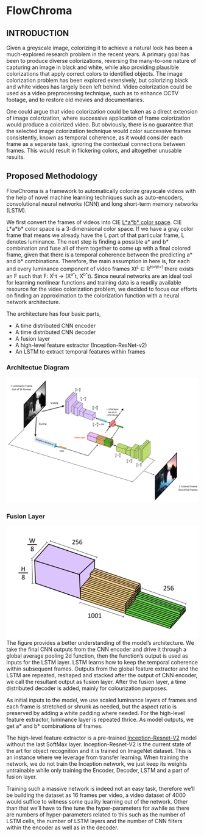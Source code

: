 # FlowChroma


## INTRODUCTION

Given a greyscale image, colorizing it to achieve a natural look has been a much-explored research problem in the recent years. A primary goal has been to produce diverse colorizations, reversing the many-to-one nature of capturing an image in black and white, while also providing plausible colorizations that apply correct colors to identified objects. The image colorization problem has been explored extensively, but colorizing black and white videos has largely been left behind. Video colorization could be used as a video preprocessing technique, such as to enhance CCTV footage, and to restore old movies and documentaries.

One could argue that video colorization could be taken as a direct extension of image colorization, where successive application of frame colorization would produce a colorized video. But obviously, there is no guarantee that the selected image colorization technique would color successive frames consistently, known as temporal coherence, as it would consider each frame as a separate task, ignoring the contextual connections between frames.  This would result in flickering colors, and altogether unusable results.

## Proposed Methodology
FlowChroma is a framework to automatically colorize grayscale videos with the help of novel machine learning techniques such as auto-encoders, convolutional neural networks (CNN) and long short-term memory networks (LSTM). 

We first convert the frames of videos into CIE [L\*a\*b\* color space](https://en.wikipedia.org/wiki/Lab_color_space). CIE L\*a\*b\* color space is a 3-dimensional color space. If we have a gray color frame that means we already have the L part of that particular frame, L denotes luminance. The next step is finding a possible a* and b* combination and fuse all of them together to come up with a  final colored frame, given that there is a temporal coherence between the predicting a* and b* combinations. Therefore, the main assumption in here is, for each and every luminance component of video frames Xt<sup><font size="1px">L</font></sup> ∈ R<sup><font size="1px">H×W×1</font></sup> there exists an F such that F: X<sup><font size="1px">L</font></sup>t → (X<sup><font size="1px">a\*</font></sup>t, X<sup><font size="1px">b\*</font></sup>t). Since neural networks are an ideal tool for learning nonlinear functions and training data is a readily available resource for the video colorization problem, we decided to focus our efforts on finding an approximation to the colorization function with a neural network architecture.

The architecture has four basic parts,

* A time distributed CNN encoder
* A time distributed CNN decoder
* A fusion layer
* A high-level feature extractor (Inception-ResNet-v2)
* An LSTM to extract temporal features within frames

### Architectue Diagram
![Architecture Diagram](res/flowchroma-architecture.png)

### Fusion Layer
![Fusion Layer](res/fusion-layer.png)
The figure provides a better understanding of the model’s architecture. We take the final CNN outputs from the CNN encoder and drive it through a global average pooling 2d function, then the function’s output is used as inputs for the LSTM layer. LSTM learns how to keep the temporal coherence within subsequent frames. Outputs from the global feature extractor and the LSTM are repeated, reshaped and stacked after the output of CNN encoder, we call the resultant output as fusion layer. After the fusion layer, a time distributed decoder is added, mainly for colourization purposes.

As initial inputs to the model, we use scaled luminance layers of frames and each frame is stretched or shrunk as needed, but the aspect ratio is preserved by adding a white padding where needed. For the high-level feature extractor, luminance layer is repeated thrice. As model outputs, we get a* and b* combinations of frames.
 
The high-level feature extractor is a pre-trained [Inception-Resnet-V2](https://arxiv.org/abs/1602.07261) model without the last SoftMax layer. Inception-Resnet-V2 is the current state of the art for object recognition and it is trained on ImageNet dataset. This is an instance where we leverage from transfer learning. When training the network, we do not train the Inception network, we just keep its weights untrainable while only training the Encoder, Decoder, LSTM and a part of fusion layer.

Training such a massive network is indeed not an easy task, therefore we’ll be building the dataset as 16 frames per video, a video dataset of 4000 would suffice to witness some quality learning out of the network. Other than that we’ll have to fine tune the hyper-parameters for awhile as there are numbers of hyper-parameters related to this such as the number of LSTM cells, the number of LSTM layers and the number of CNN filters within the encoder as well as in the decoder.
